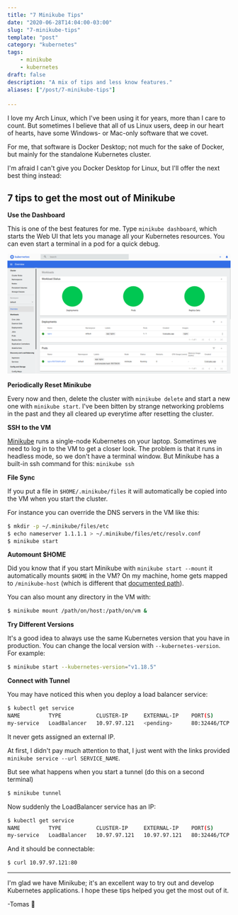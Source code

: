 ```yaml
---
title: "7 Minikube Tips"
date: "2020-06-28T14:04:00-03:00"
slug: "7-minikube-tips"
template: "post"
category: "kubernetes"
tags: 
    - minikube
    - kubernetes
draft: false
description: "A mix of tips and less know features."
aliases: ["/post/7-minikube-tips"]

---
```

I love my Arch Linux, which I've been using it for years, more than I care to count. But sometimes I believe that all of us Linux users, deep in our heart of hearts, have some Windows- or Mac-only software that we covet.

For me, that software is Docker Desktop; not much for the sake of Docker, but mainly for the standalone Kubernetes cluster.

I'm afraid I can't give you Docker Desktop for Linux, but I'll offer the next best thing instead: 

## 7 tips to get the most out of Minikube

**Use the Dashboard**

This is one of the best features for me. Type `minikube dashboard`, which starts the Web UI that lets you manage all your Kubernetes resources. You can even start a terminal in a pod for a quick debug.

![Dashboard](/images/minikube-dashboard.png)

**Periodically Reset Minikube**

Every now and then, delete the cluster with `minikube delete` and start a new one with `minikube start`. I've been bitten by strange networking problems in the past and they all cleared up everytime after resetting the cluster.

**SSH to the VM**

[Minikube](https://kubernetes.io/docs/setup/learning-environment/minikube/) runs a single-node Kubernetes on your laptop. Sometimes we need to log in to the VM to get a closer look. The problem is that it runs in headless mode, so we don't have a terminal window. But Minikube has a built-in ssh command for this: `minikube ssh`

**File Sync**

If you put a file in `$HOME/.minikube/files` it will automatically be copied into the VM when you start the cluster. 

For instance you can override the DNS servers in the VM like this:
```bash
$ mkdir -p ~/.minikube/files/etc
$ echo nameserver 1.1.1.1 > ~/.minikube/files/etc/resolv.conf
$ minikube start
```

**Automount $HOME**

Did you know that if you start Minikube with `minikube start --mount` it automatically mounts `$HOME` in the VM? On my machine, home gets mapped to `/minikube-host` (which is different that [documented path](https://minikube.sigs.k8s.io/docs/handbook/mount/)).

You can also mount any directory in the VM with:

```bash 
$ minikube mount /path/on/host:/path/on/vm &
```

**Try Different Versions**

It's a good idea to always use the same Kubernetes version that you have in production. You can change the local version with `--kubernetes-version`. For example:

```bash
$ minikube start --kubernetes-version="v1.18.5"
```

**Connect with Tunnel**

You may have noticed this when you deploy a load balancer service:

```bash
$ kubectl get service
NAME         TYPE           CLUSTER-IP     EXTERNAL-IP    PORT(S)        AGE
my-service   LoadBalancer   10.97.97.121   <pending>      80:32446/TCP   88s
```

It never gets assigned an external IP.

At first, I didn't pay much attention to that, I just went with the links provided `minikube service --url SERVICE_NAME`.

But see what happens when you start a tunnel (do this on a second terminal)

```bash
$ minikube tunnel
```

Now suddenly the LoadBalancer service has an IP:
```bash
$ kubectl get service
NAME         TYPE           CLUSTER-IP     EXTERNAL-IP    PORT(S)        AGE
my-service   LoadBalancer   10.97.97.121   10.97.97.121   80:32446/TCP   88s
```

And it should be connectable:

```bash
$ curl 10.97.97.121:80
```

<!-- The service has a valid IP now, and that's not all, you can connect to it as long as the tunnel is running. -->
<!-- 
Why I want it when I can just port forward?
minikube tunnel
minikube tunnel --cleanup
kubectl port-forward POD PORT:PORT -->

<!-- - Addons, did you know minikube has addons? I didn't.
minikube addons list
minikube addons enable metrics-server -->

---

I'm glad we have Minikube; it's an excellent way to try out and develop Kubernetes applications. I hope these tips helped you get the most out of it.

-Tomas 👋 